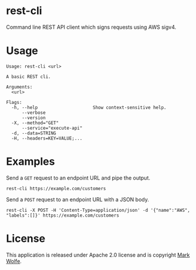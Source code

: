 # rest-cli

Command line REST API client which signs requests using AWS sigv4.

# Usage

```
Usage: rest-cli <url>

A basic REST cli.

Arguments:
  <url>

Flags:
  -h, --help                     Show context-sensitive help.
      --verbose
      --version
  -X, --method="GET"
      --service="execute-api"
  -d, --data=STRING
  -H, --headers=KEY=VALUE;...
```

# Examples

Send a `GET` request to an endpoint URL and pipe the output.

```
rest-cli https://example.com/customers
```

Send a `POST` request to an endpoint URL with a JSON body.

```
rest-cli -X POST -H 'Content-Type=application/json' -d '{"name":"AWS", "labels":[]}' https://example.com/customers
```

# License

This application is released under Apache 2.0 license and is copyright [Mark Wolfe](https://www.wolfe.id.au).
